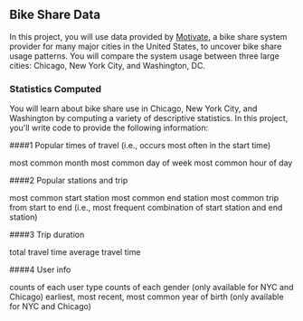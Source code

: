 ## Bike Share Data


In this project, you will use data provided by [Motivate](https://www.motivateco.com/), a bike share system provider for many major cities in the United States, to uncover bike share usage patterns. You will compare the system usage between three large cities: Chicago, New York City, and Washington, DC.

### Statistics Computed
You will learn about bike share use in Chicago, New York City, and Washington by computing a variety of descriptive statistics. In this project, you'll write code to provide the following information:

####1 Popular times of travel (i.e., occurs most often in the start time)

most common month
most common day of week
most common hour of day


####2 Popular stations and trip

most common start station
most common end station
most common trip from start to end (i.e., most frequent combination of start station and end station)


####3 Trip duration

total travel time
average travel time


####4 User info

counts of each user type
counts of each gender (only available for NYC and Chicago)
earliest, most recent, most common year of birth (only available for NYC and Chicago)
